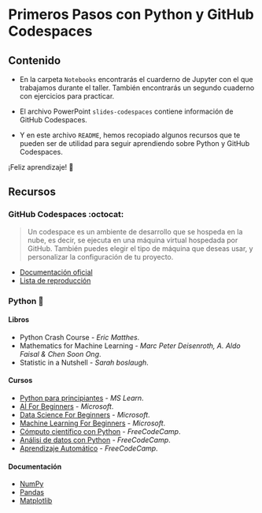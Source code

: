 # Primeros Pasos con Python y GitHub Codespaces

## Contenido

- En la carpeta `Notebooks` encontrarás el cuarderno de Jupyter con el que trabajamos durante el taller. También encontrarás un segundo cuaderno con ejercicios para practicar.

- El archivo PowerPoint `slides-codespaces` contiene información de GitHub Codespaces.

- Y en este archivo `README`, hemos recopiado algunos recursos que te pueden ser de utilidad para seguir aprendiendo sobre Python y GitHub Codespaces.

¡Feliz aprendizaje! :rocket:

## Recursos

### GitHub Codespaces :octocat:

> Un codespace es un ambiente de desarrollo que se hospeda en la nube, es decir, se ejecuta en una máquina virtual hospedada por GitHub. También puedes elegir el tipo de máquina que deseas usar, y personalizar la configuración de tu proyecto.

- [Documentación oficial](https://docs.github.com/es/codespaces)
- [Lista de reproducción](https://www.youtube.com/watch?v=ozuDPmcC1io&list=PLmsFUfdnGr3wTl-NCblzcrEv2lFSX975-)

### Python :snake:

#### Libros 

- Python Crash Course - *Eric Matthes*.
- Mathematics for Machine Learning - *Marc Peter Deisenroth, A. Aldo Faisal & Chen Soon Ong*.
- Statistic in a Nutshell - *Sarah boslaugh*.

#### Cursos

- [Python para principiantes](https://learn.microsoft.com/es-mx/training/paths/beginner-python/) - *MS Learn*. 
- [AI For Beginners](https://github.com/microsoft/ai-for-beginners) - *Microsoft*.
- [Data Science For Beginners](https://github.com/microsoft/Data-Science-For-Beginners) - *Microsoft*.
- [Machine Learning For Beginners](https://github.com/Microsoft/ML-For-Beginners) - *Microsoft*.
- [Cómputo científico con Python](https://www.freecodecamp.org/espanol/learn/scientific-computing-with-python/) - *FreeCodeCamp*.
- [Análisi de datos con Python](https://www.freecodecamp.org/espanol/learn/data-analysis-with-python/) - *FreeCodeCamp*.
- [Aprendizaje Automático](https://www.freecodecamp.org/espanol/learn/machine-learning-with-python/) - *FreeCodeCamp*.

#### Documentación

- [NumPy](https://numpy.org/)
- [Pandas](https://pandas.pydata.org/)
- [Matplotlib](https://matplotlib.org/)

